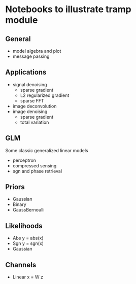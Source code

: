# Notebooks to illustrate tramp module

## General

- model algebra and plot
- message passing

## Applications

- signal denoising
  - sparse gradient
  - L2 regularized gradient
  - sparse FFT
- image deconvolution
- image denoising
  - sparse gradient
  - total variation

## GLM

Some classic generalized linear models

- perceptron
- compressed sensing
- sgn and phase retrieval

## Priors

- Gaussian
- Binary
- GaussBernoulli

## Likelihoods

- Abs y = abs(x)
- Sgn y = sgn(x)
- Gaussian

## Channels

- Linear x = W z
